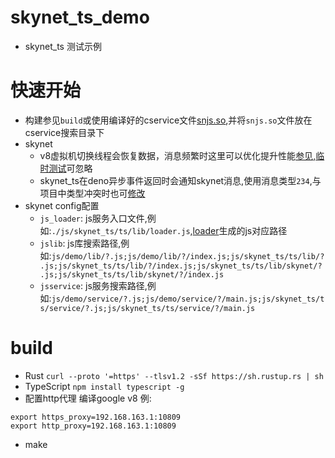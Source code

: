 # skynet_ts_demo
* skynet_ts 测试示例


# 快速开始
* 构建参见`build`或使用编译好的cservice文件[snjs.so](https://github.com/lsg2020/skynet_ts/releases/download/0.1.0/snjs.so),并将`snjs.so`文件放在cservice搜索目录下
* skynet
    * v8虚拟机切换线程会恢复数据，消息频繁时这里可以优化提升性能[参见](https://github.com/lsg2020/skynet/commit/220654849aee414b274ff9ab6ad0a05daed1c84d),[临时测试](https://github.com/lsg2020/skynet_ts/releases/download/0.1.0/snjs.so)可忽略
    * skynet_ts在deno异步事件返回时会通知skynet消息,使用消息类型`234`,与项目中类型冲突时也可[修改](https://github.com/lsg2020/skynet_ts/blob/4789e7eaaaee8dd47e25bcf37032d2e8ae6e2c1e/src/interface.rs#L96)
* skynet config配置
    * `js_loader`: js服务入口文件,例如:`./js/skynet_ts/ts/lib/loader.js`,[loader](https://github.com/lsg2020/skynet_ts/blob/master/ts/lib/loader.ts)生成的js对应路径
    * `jslib`: js库搜索路径,例如:`js/demo/lib/?.js;js/demo/lib/?/index.js;js/skynet_ts/ts/lib/?.js;js/skynet_ts/ts/lib/?/index.js;js/skynet_ts/ts/lib/skynet/?.js;js/skynet_ts/ts/lib/skynet/?/index.js`
    * `jsservice`: js服务搜索路径,例如:`js/demo/service/?.js;js/demo/service/?/main.js;js/skynet_ts/ts/service/?.js;js/skynet_ts/ts/service/?/main.js`

# build
* Rust `curl --proto '=https' --tlsv1.2 -sSf https://sh.rustup.rs | sh`
* TypeScript `npm install typescript -g`
* 配置http代理 编译google v8 例:
``` shell
export https_proxy=192.168.163.1:10809
export http_proxy=192.168.163.1:10809
```
* make
